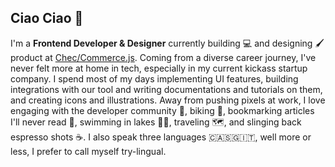 ## Ciao Ciao 👋

<!--
**jaepass/jaepass** is a ✨ _special_ ✨ repository because its `README.md` (this file) appears on your GitHub profile.

Here are some ideas to get you started:

- 🔭 I’m currently working on ...
- 🌱 I’m currently learning ...
- 👯 I’m looking to collaborate on ...
- 🤔 I’m looking for help with ...
- 💬 Ask me about ...
- 📫 How to reach me: ...
- 😄 Pronouns: ...
- ⚡ Fun fact: ...
-->

I'm a **Frontend Developer & Designer** currently building 💻 and designing 🖌️ product at [Chec/Commerce.js](https://commercejs.com/). Coming from a diverse career journey, I've never felt more at home in tech, especially in my current kickass startup company. I spend most of my days implementing UI features, building integrations with our tool and writing documentations and tutorials on them, and creating icons and illustrations. Away from pushing pixels at work, I love engaging with the developer community 💬, biking 🚴‍, bookmarking articles I'll never read 🔖, swimming in lakes 🏊🏻‍, traveling 🗺️, and slinging back espresso shots ☕. I also speak three languages 🇨🇦🇸🇬🇮🇹, well more or less, I prefer to call myself try-lingual.
